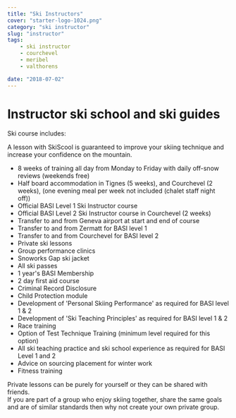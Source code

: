 ```yaml
---
title: "Ski Instructors"
cover: "starter-logo-1024.png"
category: "ski instructor"
slug: "instructor"
tags:
    - ski instructor
    - courchevel
    - meribel
    - valthorens

date: "2018-07-02"
---
```


# Instructor ski school and ski guides

Ski course includes:

A lesson with SkiScool is guaranteed to improve your skiing technique and increase your confidence on the mountain.

* 8 weeks of training all day from Monday to Friday with daily off-snow reviews (weekends free)
* Half board accommodation in Tignes (5 weeks), and Courchevel (2 weeks), (one evening meal per week not included (chalet staff night off))
* Official BASI Level 1 Ski Instructor course 
* Official BASI Level 2 Ski Instructor course in Courchevel (2 weeks) 
* Transfer to and from Geneva airport at start and end of course
* Transfer to and from Zermatt for BASI level 1
* Transfer to and from Courchevel for BASI level 2
* Private ski lessons
* Group performance clinics
* Snoworks Gap ski jacket
* All ski passes
* 1 year's BASI Membership
* 2 day first aid course 
* Criminal Record Disclosure 
* Child Protection module
* Development of 'Personal Skiing Performance' as required for BASI level 1 & 2
* Development of 'Ski Teaching Principles' as required for BASI level 1 & 2
* Race training
* Option of Test Technique Training (minimum level required for this option)
* All ski teaching practice and ski school experience as required for BASI Level 1 and 2
* Advice on sourcing placement for winter work
* Fitness training

Private lessons can be purely for yourself or they can be shared with friends.  
If you are part of a group who enjoy skiing together, share the same goals and are of similar standards then why not create your own private group.
